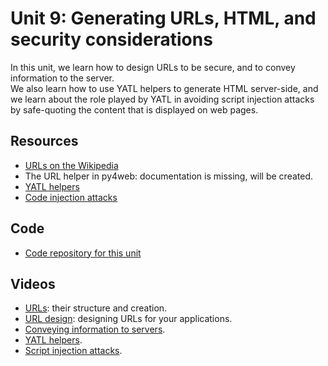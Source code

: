 # Unit 9: Generating URLs, HTML, and security considerations

In this unit, we learn how to design URLs to be secure, and to convey information to the server.  
We also learn how to use YATL helpers to generate HTML server-side, and we learn about the role played by YATL in avoiding script injection attacks by safe-quoting the content that is displayed on web pages. 

## Resources

* [URLs on the Wikipedia](https://en.wikipedia.org/wiki/URL)
* The URL helper in py4web: documentation is missing, will be created. 
* [YATL helpers](https://py4web.com/_documentation/static/en/chapter-10.html)
* [Code injection attacks](https://en.wikipedia.org/wiki/Code_injection)

## Code

* [Code repository for this unit](https://github.com/learn-py4web/helpers_example)

## Videos

* [URLs](https://youtu.be/OonCQz79XOo): their structure and creation.
* [URL design](https://youtu.be/xIFPseE0QSE): designing URLs for your applications.
* [Conveying information to servers](https://youtu.be/6jo3dJ9di3o).
* [YATL helpers](https://youtu.be/MQLoOTj80Hc).
* [Script injection attacks](https://youtu.be/eEw1iorqRZY).

